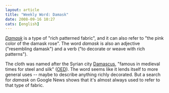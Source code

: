```yaml
---
layout: article
title: "Weekly Word: Damask"
date: 2008-09-16 10:27
cats: [english]
---
```

<em><a href="http://dictionary.reference.com/browse/damask">Damask</a></em> is a type of "rich patterned fabric", and it can also refer to "the pink color of the damask rose". The word <em>damask</em> is also an adjective ("resembling damask") and a verb ("to decorate or weave with rich patterns").

The cloth was named after the Syrian city <a href="http://www.telegraph.co.uk/travel/artsandculture/2824926/Damascus-Syria-Road-to-enchantment.html" title="An article about visiting the city Damascus">Damascus</a>, "famous in medieval times for steel and silk" (<a href="http://www.etymonline.com/index.php?term=damask" title="Damask - Online Etymology Dictionary">OED</a>). The word seems like it lends itself to more general uses -- maybe to describe anything richly decorated. But a search for <em>damask</em> on Google News shows that it's almost always used to refer to that type of fabric.
